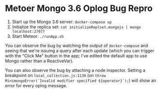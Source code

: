 # Metoer Mongo 3.6 Oplog Bug Repro

1) Start up the Mongo 3.6 server: `docker-compose up`
2) Initialize the replica set: `cat initializeReplset.mongojs | mongo localhost:27077`
3) Start Meteor: `./runApp.sh`

You can observe the bug by watching the output of `docker-compose` and seeing
that we're issuing a query after each update (which you can trigger with the
"Click Me" button in the app; I've edited the default app to use Mongo rather
than a ReactiveVar).

You can also observe the bug by attaching a node inspector. Setting a breakpoint
on `local_collection.js:1139` (on ``throw MinimongoError(`Invalid modifier specified ${operator}`);``)
will show an error for every oplog message.
